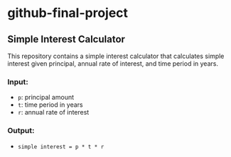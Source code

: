 # github-final-project

## Simple Interest Calculator

This repository contains a simple interest calculator that calculates simple interest given principal, annual rate of interest, and time period in years.

### Input:
- `p`: principal amount
- `t`: time period in years
- `r`: annual rate of interest

### Output:
- `simple interest = p * t * r`
